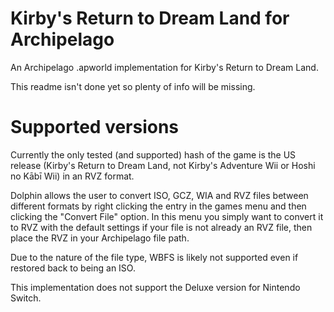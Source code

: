# Kirby's Return to Dream Land for Archipelago

An Archipelago .apworld implementation for Kirby's Return to Dream Land.

This readme isn't done yet so plenty of info will be missing.



# Supported versions

Currently the only tested (and supported) hash of the game is the US release (Kirby's Return to Dream Land, not Kirby's Adventure Wii or Hoshi no Kābī Wii) in an RVZ format.

Dolphin allows the user to convert ISO, GCZ, WIA and RVZ files between different formats by right clicking the entry in the games menu and then clicking the "Convert File" option. In this menu you simply want to convert it to RVZ with the default settings if your file is not already an RVZ file, then place the RVZ in your Archipelago file path.

Due to the nature of the file type, WBFS is likely not supported even if restored back to being an ISO.

This implementation does not support the Deluxe version for Nintendo Switch.
